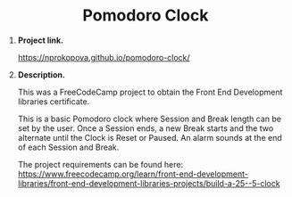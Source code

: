 <h1 align="center">
  Pomodoro Clock
</h1>



1.  **Project link.**

     https://nprokopova.github.io/pomodoro-clock/

2.  **Description.**

    This was a FreeCodeCamp project to obtain the Front End Development libraries certificate. 

    This is a basic Pomodoro clock where Session and Break length can be set by the user. Once a Session ends, a new Break starts and the two alternate until the Clock is Reset or Paused. An alarm sounds at the end of each Session and Break. 

    The project requirements can be found here: https://www.freecodecamp.org/learn/front-end-development-libraries/front-end-development-libraries-projects/build-a-25--5-clock

